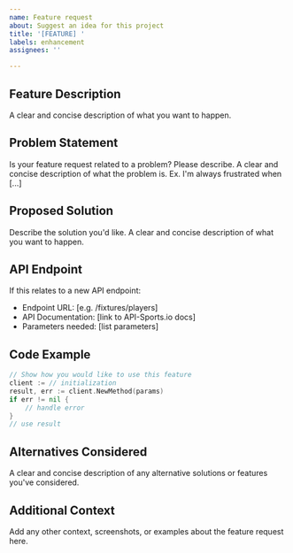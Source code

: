 ```yaml
---
name: Feature request
about: Suggest an idea for this project
title: '[FEATURE] '
labels: enhancement
assignees: ''

---
```


## Feature Description
A clear and concise description of what you want to happen.

## Problem Statement
Is your feature request related to a problem? Please describe.
A clear and concise description of what the problem is. Ex. I'm always frustrated when [...]

## Proposed Solution
Describe the solution you'd like.
A clear and concise description of what you want to happen.

## API Endpoint
If this relates to a new API endpoint:
- Endpoint URL: [e.g. /fixtures/players]
- API Documentation: [link to API-Sports.io docs]
- Parameters needed: [list parameters]

## Code Example
```go
// Show how you would like to use this feature
client := // initialization
result, err := client.NewMethod(params)
if err != nil {
    // handle error
}
// use result
```

## Alternatives Considered
A clear and concise description of any alternative solutions or features you've considered.

## Additional Context
Add any other context, screenshots, or examples about the feature request here.